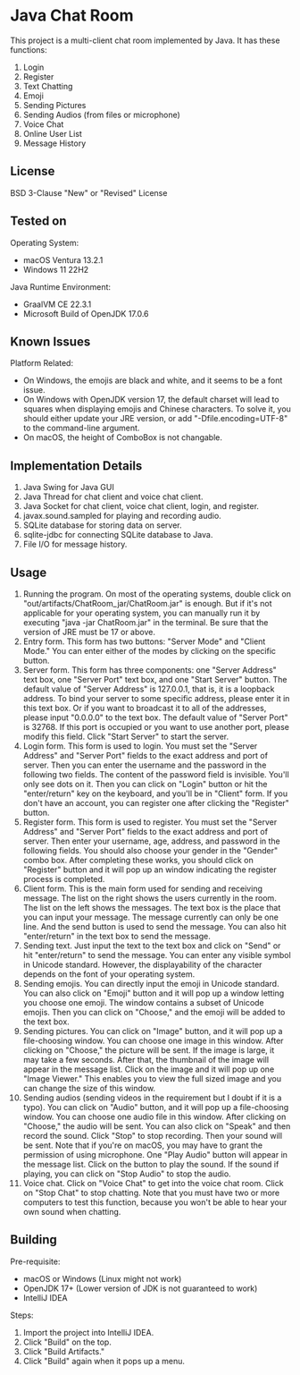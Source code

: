 # Java Chat Room
This project is a multi-client chat room implemented by Java. It has these functions: 
1. Login
2. Register
3. Text Chatting
4. Emoji
5. Sending Pictures
6. Sending Audios (from files or microphone)
7. Voice Chat
8. Online User List
9. Message History

## License
BSD 3-Clause "New" or "Revised" License

## Tested on
Operating System:
- macOS Ventura 13.2.1
- Windows 11 22H2

Java Runtime Environment:
- GraalVM CE 22.3.1
- Microsoft Build of OpenJDK 17.0.6

## Known Issues
Platform Related:
- On Windows, the emojis are black and white, and it seems to be a font issue.
- On Windows with OpenJDK version 17, the default charset will lead to squares when displaying emojis and Chinese characters. To solve it, you should either update your JRE version, or add "-Dfile.encoding=UTF-8" to the command-line argument.
- On macOS, the height of ComboBox is not changable. 

## Implementation Details
1. Java Swing for Java GUI
2. Java Thread for chat client and voice chat client.
3. Java Socket for chat client, voice chat client, login, and register.
4. javax.sound.sampled for playing and recording audio.
5. SQLite database for storing data on server.
6. sqlite-jdbc for connecting SQLite database to Java.
7. File I/O for message history.

## Usage
1. Running the program. On most of the operating systems, double click on "out/artifacts/ChatRoom_jar/ChatRoom.jar" is enough. But if it's not applicable for your operating system, you can manually run it by executing "java -jar ChatRoom.jar" in the terminal. Be sure that the version of JRE must be 17 or above.
2. Entry form. This form has two buttons: "Server Mode" and "Client Mode." You can enter either of the modes by clicking on the specific button.
3. Server form. This form has three components: one "Server Address" text box, one "Server Port" text box, and one "Start Server" button. The default value of "Server Address" is 127.0.0.1, that is, it is a loopback address. To bind your server to some specific address, please enter it in this text box. Or if you want to broadcast it to all of the addresses, please input "0.0.0.0" to the text box. The default value of "Server Port" is 32768. If this port is occupied or you want to use another port, please modify this field. Click "Start Server" to start the server.
4. Login form. This form is used to login. You must set the "Server Address" and "Server Port" fields to the exact address and port of server. Then you can enter the username and the password in the following two fields. The content of the password field is invisible. You'll only see dots on it. Then you can click on "Login" button or hit the "enter/return" key on the keyboard, and you'll be in "Client" form. If you don't have an account, you can register one after clicking the "Register" button.
5. Register form. This form is used to register. You must set the "Server Address" and "Server Port" fields to the exact address and port of server. Then enter your username, age, address, and password in the following fields. You should also choose your gender in the "Gender" combo box. After completing these works, you should click on "Register" button and it will pop up an window indicating the register process is completed.
6. Client form. This is the main form used for sending and receiving message. The list on the right shows the users currently in the room. The list on the left shows the messages. The text box is the place that you can input your message. The message currently can only be one line. And the send button is used to send the message. You can also hit "enter/return" in the text box to send the message.
7. Sending text. Just input the text to the text box and click on "Send" or hit "enter/return" to send the message. You can enter any visible symbol in Unicode standard. However, the displayability of the character depends on the font of your operating system.
8. Sending emojis. You can directly input the emoji in Unicode standard. You can also click on "Emoji" button and it will pop up a window letting you choose one emoji. The window contains a subset of Unicode emojis. Then you can click on "Choose," and the emoji will be added to the text box.
9. Sending pictures. You can click on "Image" button, and it will pop up a file-choosing window. You can choose one image in this window. After clicking on "Choose," the picture will be sent. If the image is large, it may take a few seconds. After that, the thumbnail of the image will appear in the message list. Click on the image and it will pop up one "Image Viewer." This enables you to view the full sized image and you can change the size of this window.
10. Sending audios (sending videos in the requirement but I doubt if it is a typo). You can click on "Audio" button, and it will pop up a file-choosing window. You can choose one audio file in this window. After clicking on "Choose," the audio will be sent. You can also click on "Speak" and then record the sound. Click "Stop" to stop recording. Then your sound will be sent. Note that if you're on macOS, you may have to grant the permission of using microphone. One "Play Audio" button will appear in the message list. Click on the button to play the sound. If the sound if playing, you can click on "Stop Audio" to stop the audio.
11. Voice chat. Click on "Voice Chat" to get into the voice chat room. Click on "Stop Chat" to stop chatting. Note that you must have two or more computers to test this function, because you won't be able to hear your own sound when chatting.

## Building
Pre-requisite:
- macOS or Windows (Linux might not work)
- OpenJDK 17+ (Lower version of JDK is not guaranteed to work)
- IntelliJ IDEA

Steps:
1. Import the project into IntelliJ IDEA.
2. Click "Build" on the top.
3. Click "Build Artifacts."
4. Click "Build" again when it pops up a menu.